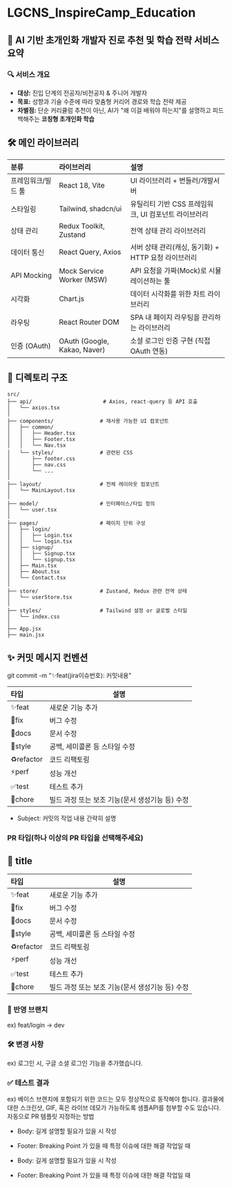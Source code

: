 # LGCNS_InspireCamp_Education

## 🧠 **AI 기반 초개인화 개발자 진로 추천 및 학습 전략 서비스 요약**

### 🔍 서비스 개요

- **대상:** 진입 단계의 전공자/비전공자 & 주니어 개발자
- **목표:** 성향과 기술 수준에 따라 맞춤형 커리어 경로와 학습 전략 제공
- **차별점:** 단순 커리큘럼 추천이 아닌, AI가 "왜 이걸 배워야 하는지"를 설명하고 피드백해주는 **코칭형 초개인화 학습**

## 🛠 메인 라이브러리

| 분류               | 라이브러리                   | 설명                                                 |
| :----------------- | :--------------------------- | :--------------------------------------------------- |
| 프레임워크/빌드 툴 | React 18, Vite               | UI 라이브러리 + 번들러/개발서버                      |
| 스타일링           | Tailwind, shadcn/ui          | 유틸리티 기반 CSS 프레임워크, UI 컴포넌트 라이브러리 |
| 상태 관리          | Redux Toolkit, Zustand       | 전역 상태 관리 라이브러리                            |
| 데이터 통신        | React Query, Axios           | 서버 상태 관리(캐싱, 동기화) + HTTP 요청 라이브러리  |
| API Mocking        | Mock Service Worker (MSW)    | API 요청을 가짜(Mock)로 시뮬레이션하는 툴            |
| 시각화             | Chart.js                     | 데이터 시각화를 위한 차트 라이브러리                 |
| 라우팅             | React Router DOM             | SPA 내 페이지 라우팅을 관리하는 라이브러리           |
| 인증 (OAuth)       | OAuth (Google, Kakao, Naver) | 소셜 로그인 인증 구현 (직접 OAuth 연동)              |

## 📂 디렉토리 구조

```
src/
├── api/                       # Axios, react-query 등 API 호출
│   └── axios.tsx
│
├── components/               # 재사용 가능한 UI 컴포넌트
│   ├── common/
│   │   ├── Header.tsx
│   │   ├── Footer.tsx
│   │   └── Nav.tsx
│   └── styles/               # 관련된 CSS
│       ├── footer.css
│       ├── nav.css
│       └── ...
│
├── layout/                   # 전체 레이아웃 컴포넌트
│   └── MainLayout.tsx
│
├── model/                    # 인터페이스/타입 정의
│   └── user.tsx
│
├── pages/                    # 페이지 단위 구성
│   ├── login/
│   │   ├── Login.tsx
│   │   └── login.tsx
│   ├── signup/
│   │   ├── Signup.tsx
│   │   └── signup.tsx
│   ├── Main.tsx
│   ├── About.tsx
│   └── Contact.tsx
│
├── store/                    # Zustand, Redux 관련 전역 상태
│   └── userStore.tsx
│
├── styles/                   # Tailwind 설정 or 글로벌 스타일
│   └── index.css
│
├── App.jsx
├── main.jsx
```

## ✨ 커밋 메시지 컨벤션

git commit -m "✨feat(jira이슈번호): 커밋내용"

| 타입       | 설명                                            |
| :--------- | ----------------------------------------------- |
| ✨feat     | 새로운 기능 추가                                |
| 🐛fix      | 버그 수정                                       |
| 📝docs     | 문서 수정                                       |
| 💄style    | 공백, 세미콜론 등 스타일 수정                   |
| ♻️refactor | 코드 리팩토링                                   |
| ⚡️perf    | 성능 개선                                       |
| ✅test     | 테스트 추가                                     |
| 👷chore    | 빌드 과정 또는 보조 기능(문서 생성기능 등) 수정 |

- Subject:
  커밋의 작업 내용 간략히 설명

### PR 타입(하나 이상의 PR 타입을 선택해주세요)

## 🎉 title

| 타입       | 설명                                            |
| :--------- | ----------------------------------------------- |
| ✨feat     | 새로운 기능 추가                                |
| 🐛fix      | 버그 수정                                       |
| 📝docs     | 문서 수정                                       |
| 💄style    | 공백, 세미콜론 등 스타일 수정                   |
| ♻️refactor | 코드 리팩토링                                   |
| ⚡️perf    | 성능 개선                                       |
| ✅test     | 테스트 추가                                     |
| 👷chore    | 빌드 과정 또는 보조 기능(문서 생성기능 등) 수정 |

### 📌 반영 브랜치

ex) feat/login -> dev

### 🛠️ 변경 사항

ex) 로그인 시, 구글 소셜 로그인 기능을 추가했습니다.

### ✅ 테스트 결과

ex) 베이스 브랜치에 포함되기 위한 코드는 모두 정상적으로 동작해야 합니다. 결과물에 대한 스크린샷, GIF, 혹은 라이브 데모가 가능하도록 샘플API를 첨부할 수도 있습니다.
자동으로 PR 템플릿 지정하는 방법

- Body:
  길게 설명할 필요가 있을 시 작성

- Footer:
  Breaking Point 가 있을 때
  특정 이슈에 대한 해결 작업일 때

- Body:
  길게 설명할 필요가 있을 시 작성

- Footer:
  Breaking Point 가 있을 때
  특정 이슈에 대한 해결 작업일 때